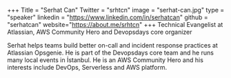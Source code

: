 +++
Title = "Serhat Can"
Twitter = "srhtcn"
image = "serhat-can.jpg"
type = "speaker"
linkedin = "https://www.linkedin.com/in/serhatcan"
github = "serhatcan"
website="https://about.me/srhtcn"
+++
Technical Evangelist at Atlassian, AWS Community Hero and Devopsdays core organizer

Serhat helps teams build better on-call and incident response practices at Atlassian Opsgenie. He is part of the Devopsdays core team and he runs many local events in İstanbul. He is an AWS Community Hero and his interests include DevOps, Serverless and AWS platform.

